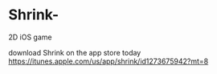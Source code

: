 # Shrink-
2D iOS game 

download Shrink on the app store today
https://itunes.apple.com/us/app/shrink/id1273675942?mt=8

